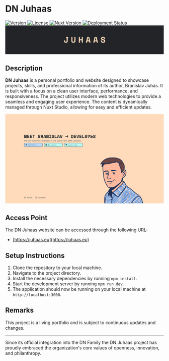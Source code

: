 # DN Juhaas

![Version](https://img.shields.io/badge/Version-2.25.0.1-blue) ![License](https://img.shields.io/badge/License-MIT-red) ![Nuxt Version](https://img.shields.io/badge/Nuxt_Version-4.0.1-mediumseagreen) ![Deployment Status](https://github.com/branislavjuhaas/dn-juhaas/actions/workflows/nuxtjs.yml/badge.svg)
![DN Juhaas Banner](/readme/banner.png)

## Description

**DN Juhaas** is a personal portfolio and website designed to showcase projects, skills, and professional information of its author, Branislav Juhás. It is built with a focus on a clean user interface, performance, and responsiveness. The project utilizes modern web technologies to provide a seamless and engaging user experience. The content is dynamically managed through Nuxt Studio, allowing for easy and efficient updates.

![DN Juhaas Branding](readme/branding.png)

## Access Point

The DN Juhaas website can be accessed through the following URL:

- [https://juhaas.eu](https://juhaas.eu)

## Setup Instructions

1.  Clone the repository to your local machine.
2.  Navigate to the project directory.
3.  Install the necessary dependencies by running `npm install`.
4.  Start the development server by running `npm run dev`.
5.  The application should now be running on your local machine at `http://localhost:3000`.

## Remarks

This project is a living portfolio and is subject to continuous updates and changes.

---

Since its official integration into the DN Family the DN Juhaas project has proudly embraced the organization's core values of openness, innovation, and philanthropy.
